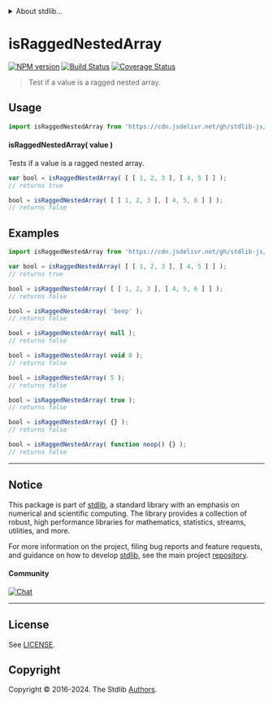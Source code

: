 <!--

@license Apache-2.0

Copyright (c) 2024 The Stdlib Authors.

Licensed under the Apache License, Version 2.0 (the "License");
you may not use this file except in compliance with the License.
You may obtain a copy of the License at

   http://www.apache.org/licenses/LICENSE-2.0

Unless required by applicable law or agreed to in writing, software
distributed under the License is distributed on an "AS IS" BASIS,
WITHOUT WARRANTIES OR CONDITIONS OF ANY KIND, either express or implied.
See the License for the specific language governing permissions and
limitations under the License.

-->


<details>
  <summary>
    About stdlib...
  </summary>
  <p>We believe in a future in which the web is a preferred environment for numerical computation. To help realize this future, we've built stdlib. stdlib is a standard library, with an emphasis on numerical and scientific computation, written in JavaScript (and C) for execution in browsers and in Node.js.</p>
  <p>The library is fully decomposable, being architected in such a way that you can swap out and mix and match APIs and functionality to cater to your exact preferences and use cases.</p>
  <p>When you use stdlib, you can be absolutely certain that you are using the most thorough, rigorous, well-written, studied, documented, tested, measured, and high-quality code out there.</p>
  <p>To join us in bringing numerical computing to the web, get started by checking us out on <a href="https://github.com/stdlib-js/stdlib">GitHub</a>, and please consider <a href="https://opencollective.com/stdlib">financially supporting stdlib</a>. We greatly appreciate your continued support!</p>
</details>

# isRaggedNestedArray

[![NPM version][npm-image]][npm-url] [![Build Status][test-image]][test-url] [![Coverage Status][coverage-image]][coverage-url] <!-- [![dependencies][dependencies-image]][dependencies-url] -->

> Test if a value is a ragged nested array.



<section class="usage">

## Usage

```javascript
import isRaggedNestedArray from 'https://cdn.jsdelivr.net/gh/stdlib-js/assert-is-ragged-nested-array@v0.1.1-deno/mod.js';
```

#### isRaggedNestedArray( value )

Tests if a value is a ragged nested array. 

```javascript
var bool = isRaggedNestedArray( [ [ 1, 2, 3 ], [ 4, 5 ] ] );
// returns true

bool = isRaggedNestedArray( [ [ 1, 2, 3 ], [ 4, 5, 6 ] ] );
// returns false
```

</section>

<!-- /.usage -->

<section class="examples">

## Examples

<!-- eslint-disable no-empty-function, no-restricted-syntax -->

<!-- eslint no-undef: "error" -->

```javascript
import isRaggedNestedArray from 'https://cdn.jsdelivr.net/gh/stdlib-js/assert-is-ragged-nested-array@v0.1.1-deno/mod.js';

var bool = isRaggedNestedArray( [ [ 1, 2, 3 ], [ 4, 5 ] ] );
// returns true

bool = isRaggedNestedArray( [ [ 1, 2, 3 ], [ 4, 5, 6 ] ] );
// returns false

bool = isRaggedNestedArray( 'beep' );
// returns false

bool = isRaggedNestedArray( null );
// returns false

bool = isRaggedNestedArray( void 0 );
// returns false

bool = isRaggedNestedArray( 5 );
// returns false

bool = isRaggedNestedArray( true );
// returns false

bool = isRaggedNestedArray( {} );
// returns false

bool = isRaggedNestedArray( function noop() {} );
// returns false
```

</section>

<!-- /.examples -->

<!-- Section for related `stdlib` packages. Do not manually edit this section, as it is automatically populated. -->

<section class="related">

</section>

<!-- /.related -->

<!-- Section for all links. Make sure to keep an empty line after the `section` element and another before the `/section` close. -->


<section class="main-repo" >

* * *

## Notice

This package is part of [stdlib][stdlib], a standard library with an emphasis on numerical and scientific computing. The library provides a collection of robust, high performance libraries for mathematics, statistics, streams, utilities, and more.

For more information on the project, filing bug reports and feature requests, and guidance on how to develop [stdlib][stdlib], see the main project [repository][stdlib].

#### Community

[![Chat][chat-image]][chat-url]

---

## License

See [LICENSE][stdlib-license].


## Copyright

Copyright &copy; 2016-2024. The Stdlib [Authors][stdlib-authors].

</section>

<!-- /.stdlib -->

<!-- Section for all links. Make sure to keep an empty line after the `section` element and another before the `/section` close. -->

<section class="links">

[npm-image]: http://img.shields.io/npm/v/@stdlib/assert-is-ragged-nested-array.svg
[npm-url]: https://npmjs.org/package/@stdlib/assert-is-ragged-nested-array

[test-image]: https://github.com/stdlib-js/assert-is-ragged-nested-array/actions/workflows/test.yml/badge.svg?branch=v0.1.1
[test-url]: https://github.com/stdlib-js/assert-is-ragged-nested-array/actions/workflows/test.yml?query=branch:v0.1.1

[coverage-image]: https://img.shields.io/codecov/c/github/stdlib-js/assert-is-ragged-nested-array/main.svg
[coverage-url]: https://codecov.io/github/stdlib-js/assert-is-ragged-nested-array?branch=main

<!--

[dependencies-image]: https://img.shields.io/david/stdlib-js/assert-is-ragged-nested-array.svg
[dependencies-url]: https://david-dm.org/stdlib-js/assert-is-ragged-nested-array/main

-->

[chat-image]: https://img.shields.io/gitter/room/stdlib-js/stdlib.svg
[chat-url]: https://app.gitter.im/#/room/#stdlib-js_stdlib:gitter.im

[stdlib]: https://github.com/stdlib-js/stdlib

[stdlib-authors]: https://github.com/stdlib-js/stdlib/graphs/contributors

[umd]: https://github.com/umdjs/umd
[es-module]: https://developer.mozilla.org/en-US/docs/Web/JavaScript/Guide/Modules

[deno-url]: https://github.com/stdlib-js/assert-is-ragged-nested-array/tree/deno
[deno-readme]: https://github.com/stdlib-js/assert-is-ragged-nested-array/blob/deno/README.md
[umd-url]: https://github.com/stdlib-js/assert-is-ragged-nested-array/tree/umd
[umd-readme]: https://github.com/stdlib-js/assert-is-ragged-nested-array/blob/umd/README.md
[esm-url]: https://github.com/stdlib-js/assert-is-ragged-nested-array/tree/esm
[esm-readme]: https://github.com/stdlib-js/assert-is-ragged-nested-array/blob/esm/README.md
[branches-url]: https://github.com/stdlib-js/assert-is-ragged-nested-array/blob/main/branches.md

[stdlib-license]: https://raw.githubusercontent.com/stdlib-js/assert-is-ragged-nested-array/main/LICENSE

</section>

<!-- /.links -->

